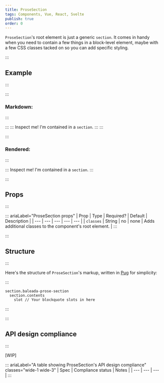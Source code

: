 ```yaml
---
title: ProseSection
tags: Components, Vue, React, Svelte
publish: true
order: 0
---
```


`ProseSection`'s root element is just a generic `section`. It comes in handy when you need to contain a few things in a block-level element, maybe with a few CSS classes tacked on so you can add specific styling.

:::
## Example
:::

:::
### Markdown:
:::

:::
    :::
    Inspect me! I'm contained in a `section`.
    :::
:::

:::
### Rendered: 
:::

:::
Inspect me! I'm contained in a `section`.
:::


:::
## Props
:::

::: ariaLabel="ProseSection props"
| Prop | Type | Required? | Default | Description |
| --- | --- | --- | --- | --- |
| `classes` | String | no | none | Adds additional classes to the component's root element. |
:::


:::
## Structure
:::

Here's the structure of `ProseSection`'s markup, written in [Pug](https://github.com/pugjs/pug#syntax) for simplicity:

:::
```pug
section.baleada-prose-section
  section.contents
    slot // Your blockquote slots in here
```
:::



:::
## API design compliance
:::

[WIP]

::: ariaLabel="A table showing ProseSection's API design compliance"  classes="wide-1 wide-3"
| Spec | Compliance status | Notes |
| --- | --- | --- |
:::